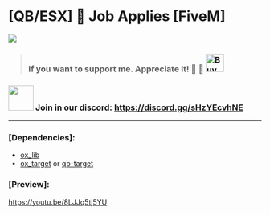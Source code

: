 # [QB/ESX] 💼 Job Applies [FiveM]

<img src="https://i.imgur.com/2f58232.png">

>### If you want to support me. Appreciate it! 🙌  🙌 <a href='https://ko-fi.com/M4M4P27ID' target='_blank'><img height='36' style='border:0px;height:36px;' src='https://storage.ko-fi.com/cdn/kofi3.png?v=3' border='0' alt='Buy Me a Coffee at ko-fi.com' /></a>
### <img src="https://assets-global.website-files.com/6257adef93867e50d84d30e2/636e0a6a49cf127bf92de1e2_icon_clyde_blurple_RGB.png" style="width: 50px;"> Join in our discord: https://discord.gg/sHzYEcvhNE
---

 ### [Dependencies]: <br>
* [ox_lib](https://github.com/overextended/ox_lib)
* [ox_target](https://github.com/overextended/ox_target) or [qb-target](https://github.com/qbcore-framework/qb-target)

 ### [Preview]: <br>
https://youtu.be/8LJJq5tj5YU